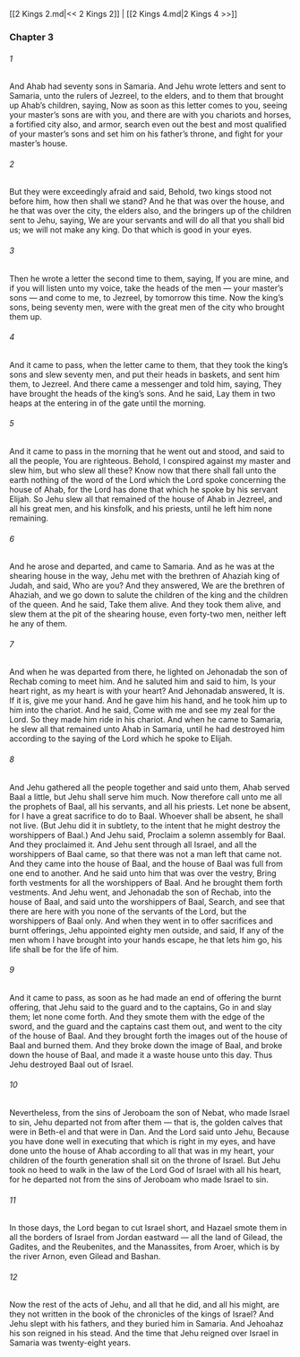 [[2 Kings 2.md|<< 2 Kings 2]]  |  [[2 Kings 4.md|2 Kings 4 >>]]

### Chapter 3
###### 1
And Ahab had seventy sons in Samaria. And Jehu wrote letters and sent to Samaria, unto the rulers of Jezreel, to the elders, and to them that brought up Ahab’s children, saying, Now as soon as this letter comes to you, seeing your master’s sons are with you, and there are with you chariots and horses, a fortified city also, and armor, search even out the best and most qualified of your master’s sons and set him on his father’s throne, and fight for your master’s house.

###### 2
But they were exceedingly afraid and said, Behold, two kings stood not before him, how then shall we stand? And he that was over the house, and he that was over the city, the elders also, and the bringers up of the children sent to Jehu, saying, We are your servants and will do all that you shall bid us; we will not make any king. Do that which is good in your eyes.

###### 3
Then he wrote a letter the second time to them, saying, If you are mine, and if you will listen unto my voice, take the heads of the men — your master’s sons — and come to me, to Jezreel, by tomorrow this time. Now the king’s sons, being seventy men, were with the great men of the city who brought them up.

###### 4
And it came to pass, when the letter came to them, that they took the king’s sons and slew seventy men, and put their heads in baskets, and sent him them, to Jezreel. And there came a messenger and told him, saying, They have brought the heads of the king’s sons. And he said, Lay them in two heaps at the entering in of the gate until the morning.

###### 5
And it came to pass in the morning that he went out and stood, and said to all the people, You are righteous. Behold, I conspired against my master and slew him, but who slew all these? Know now that there shall fall unto the earth nothing of the word of the Lord which the Lord spoke concerning the house of Ahab, for the Lord has done that which he spoke by his servant Elijah. So Jehu slew all that remained of the house of Ahab in Jezreel, and all his great men, and his kinsfolk, and his priests, until he left him none remaining.

###### 6
And he arose and departed, and came to Samaria. And as he was at the shearing house in the way, Jehu met with the brethren of Ahaziah king of Judah, and said, Who are you? And they answered, We are the brethren of Ahaziah, and we go down to salute the children of the king and the children of the queen. And he said, Take them alive. And they took them alive, and slew them at the pit of the shearing house, even forty-two men, neither left he any of them.

###### 7
And when he was departed from there, he lighted on Jehonadab the son of Rechab coming to meet him. And he saluted him and said to him, Is your heart right, as my heart is with your heart? And Jehonadab answered, It is. If it is, give me your hand. And he gave him his hand, and he took him up to him into the chariot. And he said, Come with me and see my zeal for the Lord. So they made him ride in his chariot. And when he came to Samaria, he slew all that remained unto Ahab in Samaria, until he had destroyed him according to the saying of the Lord which he spoke to Elijah.

###### 8
And Jehu gathered all the people together and said unto them, Ahab served Baal a little, but Jehu shall serve him much. Now therefore call unto me all the prophets of Baal, all his servants, and all his priests. Let none be absent, for I have a great sacrifice to do to Baal. Whoever shall be absent, he shall not live. (But Jehu did it in subtlety, to the intent that he might destroy the worshippers of Baal.) And Jehu said, Proclaim a solemn assembly for Baal. And they proclaimed it. And Jehu sent through all Israel, and all the worshippers of Baal came, so that there was not a man left that came not. And they came into the house of Baal, and the house of Baal was full from one end to another. And he said unto him that was over the vestry, Bring forth vestments for all the worshippers of Baal. And he brought them forth vestments. And Jehu went, and Jehonadab the son of Rechab, into the house of Baal, and said unto the worshippers of Baal, Search, and see that there are here with you none of the servants of the Lord, but the worshippers of Baal only. And when they went in to offer sacrifices and burnt offerings, Jehu appointed eighty men outside, and said, If any of the men whom I have brought into your hands escape, he that lets him go, his life shall be for the life of him.

###### 9
And it came to pass, as soon as he had made an end of offering the burnt offering, that Jehu said to the guard and to the captains, Go in and slay them; let none come forth. And they smote them with the edge of the sword, and the guard and the captains cast them out, and went to the city of the house of Baal. And they brought forth the images out of the house of Baal and burned them. And they broke down the image of Baal, and broke down the house of Baal, and made it a waste house unto this day. Thus Jehu destroyed Baal out of Israel.

###### 10
Nevertheless, from the sins of Jeroboam the son of Nebat, who made Israel to sin, Jehu departed not from after them — that is, the golden calves that were in Beth-el and that were in Dan. And the Lord said unto Jehu, Because you have done well in executing that which is right in my eyes, and have done unto the house of Ahab according to all that was in my heart, your children of the fourth generation shall sit on the throne of Israel. But Jehu took no heed to walk in the law of the Lord God of Israel with all his heart, for he departed not from the sins of Jeroboam who made Israel to sin.

###### 11
In those days, the Lord began to cut Israel short, and Hazael smote them in all the borders of Israel from Jordan eastward — all the land of Gilead, the Gadites, and the Reubenites, and the Manassites, from Aroer, which is by the river Arnon, even Gilead and Bashan.

###### 12
Now the rest of the acts of Jehu, and all that he did, and all his might, are they not written in the book of the chronicles of the kings of Israel? And Jehu slept with his fathers, and they buried him in Samaria. And Jehoahaz his son reigned in his stead. And the time that Jehu reigned over Israel in Samaria was twenty-eight years.
